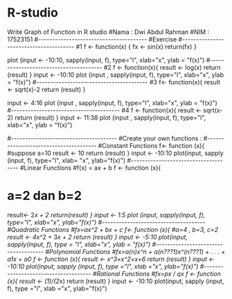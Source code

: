 # R-studio
Write Graph of Function in R studio
#Nama : Dwi Abdul Rahman
#NIM  : 17523151
#---------------------------------------
#Exercise
#---------------------------------------
#1
f <- function(x) {
fx <- sin(x)
return(fx)
}

plot (input <- -10:10,
      sapply(input, f),
      type="l",
      xlab="x",
      ylab = "f(x)")
#---------------------------------------
#2
f <- function(x){
  result <- log(x)
  return (result)
}
input <- -10:10
plot (input ,
      sapply(input, f),
      type="l",
      xlab="x",
      ylab = "f(x)")
#----------------------------------------
#3
f<- function(x){
result <- sqrt(x)-2
return (result)
}

input <- 4:16
plot (input ,
      sapply(input, f),
      type="l",
      xlab="x",
      ylab = "f(x)")
#---------------------------------------
#4
f <- function(x){
  result <- sqrt(x-2)
  return (result)
}
input <- 11:38
plot (input ,
      sapply(input, f),
      type="l",
      xlab="x",
      ylab = "f(x)")


#--------------------------------------
#Create your own functions :
#--------------------------------------
#Constant Functions
f<- function (x){
#suppose a=10
result <- 10
return (result)
}
input <- -10:10
plot(input, 
     sapply (input, f),
     type="l", xlab= "x",
     ylab="f(x)")
#-------------------------------------
#Linear Functions
#f(x) = ax + b
f <- function (x){
  # a=2 dan b=2
  result<- 2*x + 2
  return(result)
}
input <- 1:5
plot (input,
      sapply(input, f),
      type="l", xlab="x",
      ylab="f(x)")
#-------------------------------------
#Quadratic Functions
#fx=ax^2 + bx + c
f<- function (x){
  #a=4 , b=3, c=2
  result <- 4*x^2 + 3*x + 2
  return (result)
}
input <- -5:10
plot(input,
     sapply(input, f),
     type = "l", xlab="x",
     ylab = "f(x)")
#-------------------------------------
#Polynomial Functions
#fx=a(n)x^n + a(n???1)x^(n???1) + . . . + a1x + a0
f <- function (x){
  result <- x^3+x^2+x+6
  return (result)
}
input <- -10:10
plot(input,
     sapply (input, f),
     type ="l", xlab ="x",
     ylab="f(x)")
#-------------------------------------
#Rational Functions
#fx=px / qx
f <- function (x){
  result <- (1)/(2*x)
  return (result)
}
input <- -10:10
plot(input,
     sapply (input, f),
     type ="l", xlab ="x",
     ylab="f(x)")









